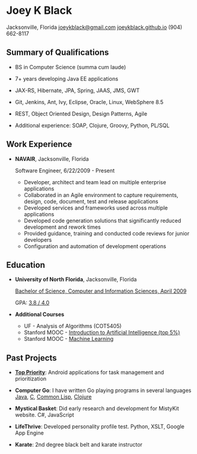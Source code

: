Joey K Black
============

Jacksonville, Florida
joeykblack@gmail.com
[joeykblack.github.io](http://joeykblack.github.io)
(904) 662-8117

Summary of Qualifications
-------------------------

*	BS in Computer Science (summa cum laude)

*	7+ years developing Java EE applications

*	JAX-RS, Hibernate, JPA, Spring, JAAS, JMS, GWT

*	Git, Jenkins, Ant, Ivy, Eclipse, Oracle, Linux, WebSphere 8.5

*	REST, Object Oriented Design, Design Patterns, Agile

*	Additional experience: SOAP, Clojure, Groovy, Python, PL/SQL

Work Experience
---------------

*	**NAVAIR**, Jacksonville, Florida

	Software Engineer, 6/22/2009 - Present

	- Developer, architect and team lead on multiple enterprise applications
	- Collaborated in an Agile environment to capture requirements, design, code, document, test and release applications
	- Developed services and frameworks used across multiple applications
	- Developed code generation solutions that significantly reduced development and rework times
	- Provided guidance, training and conducted code reviews for junior developers
	- Configuration and automation of development operations

Education
---------

*	**University of North Florida**, Jacksonville, Florida

	[Bachelor of Science, Computer and Information Sciences, April 2009](https://docs.google.com/file/d/0B7YV8ipsgGKpTHBGV2ZtVkZ4bjg)
	
	GPA: [3.8 / 4.0](https://drive.google.com/file/d/0B7YV8ipsgGKpZ25EaGhsMzlNaDA)
	
*	**Additional Courses**

	-	UF - Analysis of Algorithms (COT5405)
	-	Stanford MOOC - [Introduction to Artificial Intelligence (top 5%)](https://drive.google.com/file/d/0B7YV8ipsgGKpZWsyWVZUelFjZ2c)
	-	Stanford MOOC - [Machine Learning](https://drive.google.com/file/d/0B7YV8ipsgGKpcEdkQnEzb1B5TlhkRmJYY1VwVWpBWTBmT3NB)

Past Projects
-------------

*	**[Top Priority](https://play.google.com/store/apps/details?id=joeykblack.organizer.todo)**: Android applications for task management and prioritization

*	**Computer Go**: I have written Go playing programs in several languages 
	[Java](https://github.com/joeykblack/Go_Java), [C](https://github.com/joeykblack/Go_Cpp), [Common Lisp](https://github.com/joeykblack/Go_CommonLisp), [Clojure](https://github.com/joeykblack/Go_Clojure)

*	**Mystical Basket**: Did early research and development for MistyKit website. C#, JavaScript

*	**LifeThrive**: Developed personality profile test. Python, XSLT, Google App Engine

*	**Karate**: 2nd degree black belt and karate instructor